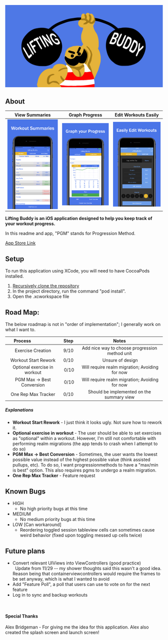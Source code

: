
![BANNER](imgs/LiftingBuddyBanner.jpg)

## About

  View Summaries             |  Graph Progress              | Edit Workouts Easily
:---------------------------:|:----------------------------:|:----------------------------:
![Summary](imgs/Summary.jpg) | ![Graph](imgs/Graph.jpg)     | ![Edit](imgs/Edit.jpg)


<b>Lifting Buddy is an iOS application designed to help you keep track of your workout progress.</b>

In this readme and app, "PGM" stands for Progression Method.

[App Store Link](https://itunes.apple.com/us/app/lifting-buddy-workout-tracker/id1328144255?ls=1&mt=8)

## Setup

To run this application using XCode, you will need to have CocoaPods installed.

1. [Recursively clone the repository](https://stackoverflow.com/questions/3796927/how-to-git-clone-including-submodules)
1. In the project directory, run the command "pod install".
1. Open the .xcworkspace file

## Road Map:

The below roadmap is not in "order of implementation"; I generally work on what I want to.

  Process                    | Step | Notes
:---------------------------:|:----:|:-------------------------------------------------------:
Exercise Creation | 9/10 | Add nice way to choose progression method unit
Workout Start Rework | 0/10 | Unsure of design
Optional exercise in workout | 0/10 | Will require realm migration; Avoiding for now
PGM Max -> Best Conversion | 0/10 | Will require realm migration; Avoiding for now
One Rep Max Tracker | 0/10 | Should be implemented on the summary view

##### Explanations
* <b>Workout Start Rework</b> - I just think it looks ugly. Not sure how to rework it.
* <b>Optional exercise in workout</b> - The user should be able to set exercises as "optional" within a workout. However, I'm still not comfortable with performing realm migrations (the app tends to crash when I attempt to do so)
* <b>PGM Max -> Best Conversion</b> - Sometimes, the user wants the lowest possible value instead of the highest possible value (think assisted pullups, etc). To do so, I want progressionmethods to have a "max/min is best" option. This also requires pgms to undergo a realm migration.
* <b>One Rep Max Tracker</b> - Feature request

## Known Bugs
* HIGH
	* No high priority bugs at this time 
* MEDIUM
	* No medium priority bugs at this time
* LOW [Can workaround]
	* Reordering toggled session tableview cells can sometimes cause weird behavior (fixed upon toggling messed up cells twice)

## Future plans
* Convert relevant UIViews into ViewControllers (good practice)<br>
   Update from 11/29 -- my shower thoughts said this wasn't a good idea. Reason being that containerviewcontrollers would require the frames to be set anyway, which is what I wanted to avoid<br>
* Add "Feature Poll", a poll that users can use to vote on for the next feature<br>
* Log in to sync and backup workouts

   
#### Special Thanks
Alex Bridgeman - For giving me the idea for this application. Alex also created the splash screen and launch screen!
   
